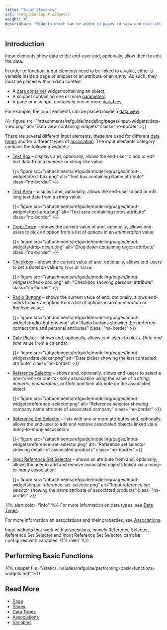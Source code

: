 ```yaml
---
title: "Input Elements"
url: /refguide/input-widgets/
weight: 30
description: "Widgets which can be added to pages to view and edit attributes of objects."
---
```


## Introduction

Input elements show data to the end-user and, optionally, allow them to edit the data.

In order to function, input elements need to be linked to a value, either a variable inside a page or snippet or an attribute of an entity. As such, they must be placed within a data context:

* A [data container](/refguide/data-widgets/) widget containing an object
* A snippet containing one or more [parameters](/refguide/page-properties/#parameters)
* A page or a snippet containing one or more [variables](/refguide/page-properties/#variables)

For example, the input elements can be placed inside a [data view](/refguide/data-view/):

{{< figure src="/attachments/refguide/modeling/pages/input-widgets/data-view.png" alt="Data view containing widgets" class="no-border" >}}

There are several different input elements, these are used for different [data types](/refguide/data-types/) and for different types of [association](/refguide/associations/). The input elements category contains the following widgets:

* [Text Box](/refguide/text-box/) – displays and, optionally, allows the end-user to add or edit text data from a *numeric* or *string-like* value:

    {{< figure src="/attachments/refguide/modeling/pages/input-widgets/text-box.png" alt="Text box containing Name attribute" class="no-border" >}}

* [Text Area](/refguide/text-area/) – displays and, optionally, allows the end-user to add or edit long text data from a *string* value:

    {{< figure src="/attachments/refguide/modeling/pages/input-widgets/text-area.png" alt="Text area containing notes attribute" class="no-border" >}}

* [Drop-Down](/refguide/drop-down/) – shows the current value of and, optionally, allows end-users to pick an option from a list of options in an *enumeration* value:

    {{< figure src="/attachments/refguide/modeling/pages/input-widgets/drop-down.png" alt="Drop down containing region attribute" class="no-border" >}}

* [Checkbox](/refguide/check-box/) – shows the current value of and, optionally, allows end-users to set a *Boolean* value to `true` or `false`:

    {{< figure src="/attachments/refguide/modeling/pages/input-widgets/check-box.png" alt="Checkbox showing personal attribute" class="no-border" >}}

* [Radio Buttons](/refguide/radio-buttons/) – shows the current value of and, optionally, allows end-users to pick an option from a list of options in an *enumeration* or *Boolean* value:

    {{< figure src="/attachments/refguide/modeling/pages/input-widgets/radio-buttons.png" alt="Radio buttons showing the preferred contact time and personal attributes" class="no-border" >}}

* [Date Picker](/refguide/date-picker/) – shows and, optionally, allows end-users to pick a *Date and time* value from a calendar:

    {{< figure src="/attachments/refguide/modeling/pages/input-widgets/date-picker.png" alt="Date picker showing the last contacted attribute" class="no-border" >}}

* [Reference Selector](/refguide/reference-selector/) – shows and, optionally, allows end-users to select a *one-to-one* or *one-to-many* association using the value of a *string*, *numeric*, *enumeration*, or *Date and time* attribute on the associated object:

    {{< figure src="/attachments/refguide/modeling/pages/input-widgets/reference-selector.png" alt="Reference selector showing company name attribute of associated company" class="no-border" >}}

* [Reference Set Selector](/refguide/reference-set-selector/) – lists with one or more attributes and, optionally, allows the end-user to add and remove associated objects linked via a *many-to-many* association:

    {{< figure src="/attachments/refguide/modeling/pages/input-widgets/reference-set-selector.png" alt="Reference set selector showing details of associated products" class="no-border" >}}

* [Input Reference Set Selector](/refguide/input-reference-set-selector/) – shows an attribute from and, optionally, allows the user to add and remove associated objects linked via a *many-to-many* association:

    {{< figure src="/attachments/refguide/modeling/pages/input-widgets/input-reference-set-selector.png" alt="Input reference set selector showing the name attribute of associated products" class="no-border" >}}

{{% alert color="info" %}}
For more information on data types, see [Data Types](/refguide/data-types/).

For more information on associations and their properties, see [Associations](/refguide/associations/).

Input widgets that work with associations, namely Reference Selector, Reference Set Selector and Input Reference Set Selector, can't be configured with variables.
{{% /alert %}}

## Performing Basic Functions

{{% snippet file="/static/_includes/refguide/performing-basic-functions-widgets.md" %}}

## Read More

* [Page](/refguide/page/)
* [Pages](/refguide/pages/)
* [Data Types](/refguide/data-types/)
* [Associations](/refguide/associations/)
* [Variables](/refguide/page-properties/#variables)
  